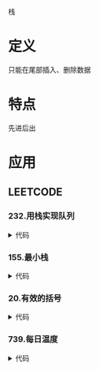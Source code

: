 栈

# 定义 #
只能在尾部插入、删除数据

# 特点 #
先进后出

# 应用 #
## LEETCODE ##
### 232.用栈实现队列 ###
<details>
<summary>代码</summary>
<pre>
<code>
class MyQueue {

    /**
     * @var array $inStack
     */
    private $inStack = [];

    /**
     * @var array $outStack
     */
    private $outStack = [];

    /**
     * Initialize your data structure here.
     */
    function __construct() {

    }

    /**
     * Push element x to the back of queue.
     * @param Integer $x
     * @return NULL
     */
    function push($x) {
        while ($this->outStack) {
            array_push($this->inStack, array_pop($this->outStack));
        }
        array_push($this->inStack, $x);
    }

    /**
     * Removes the element from in front of queue and returns that element.
     * @return Integer
     */
    function pop() {
        while($this->inStack) {
            array_push($this->outStack, array_pop($this->inStack));
        }
        return array_pop($this->outStack);
    }

    /**
     * Get the front element.
     * @return Integer
     */
    function peek() {
        if ($this->empty()) {
            return null;
        }
        while($this->inStack) {
            array_push($this->outStack, array_pop($this->inStack));
        }
        return end($this->outStack);
    }

    /**
     * Returns whether the queue is empty.
     * @return Boolean
     */
    function empty() {
        return !count($this->inStack) && !count($this->outStack);
    }

}
</code>
</pre>
</details>

### 155.最小栈 ###
<details>
<summary>代码</summary>
<pre>
<code>
class MinStack {

    /**
     * @var array $stack
     */
    private $stack = [];
    /**
     * @var array $minStack
     */
    private $minStack = [];

    /**
     * initialize your data structure here.
     */
    function __construct() {

    }

    /**
     * @param Integer $val
     * @return NULL
     */
    function push($val) {
        array_push($this->stack, $val);
        if (!$this->minStack || $val <= end($this->minStack)) {
            array_push($this->minStack, $val);
        }
    }

    /**
     * @return NULL
     */
    function pop() {
        $val = array_pop($this->stack);
        if ($val == end($this->minStack)) {
            array_pop($this->minStack);
        }
    }

    /**
     * @return Integer
     */
    function top() {
        if ($this->stack) {
            return end($this->stack);
        }
        return null;
    }

    /**
     * @return Integer
     */
    function getMin() {
        if ($this->minStack) {
            return end($this->minStack);
        }
        return null;
    }

}
</code>
</pre>
</details>

### 20.有效的括号 ###
<details>
<summary>代码</summary>
<pre>
<code>
</code>
</pre>
</details>

### 739.每日温度 ###
<details>
<summary>代码</summary>
<pre>
<code>
</code>
</pre>
</details>